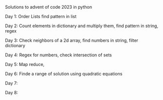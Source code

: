 Solutions to advent of code 2023 in python

Day 1: Order Lists find pattern in list

Day 2: Count elements in dictionary and multiply them, find pattern in string, regex

Day 3: Check neighbors of a 2d array, find numbers in string, filter dictionary

Day 4: Regex for numbers, check intersection of sets

Day 5: Map reduce, 

Day 6: Finde a range of solution using quadratic equations

Day 7:

Day 8: